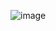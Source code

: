 ![image](https://user-images.githubusercontent.com/37501487/205515674-01eb10c3-aab0-43af-a8e6-46ab65faae48.png)
